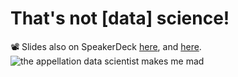 # That's not [data] science!
📽 Slides also on SpeakerDeck [here](https://speakerdeck.com/batpigandme/thats-not-data-science), and [here](https://speakerdeck.com/batpigandme/thats-not-data-science-boston-rug-edition).
![the appellation data scientist makes me mad](https://i.imgur.com/nZcgabV.gif)
